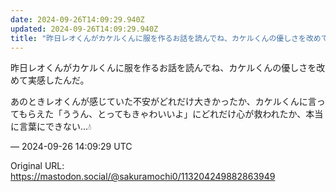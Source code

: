 ```yaml
---
date: 2024-09-26T14:09:29.940Z
updated: 2024-09-26T14:09:29.940Z
title: "昨日レオくんがカケルくんに服を作るお話を読んでね、カケルくんの優しさを改めて実感[...]"
---
```


<p>昨日レオくんがカケルくんに服を作るお話を読んでね、カケルくんの優しさを改めて実感したんだ。</p><p>あのときレオくんが感じていた不安がどれだけ大きかったか、カケルくんに言ってもらえた「ううん、とってもきゃわいいよ」にどれだけ心が救われたか、本当に言葉にできない…💧</p>

&mdash; 2024-09-26 14:09:29 UTC

Original URL: https://mastodon.social/@sakuramochi0/113204249882863949
